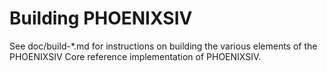 Building PHOENIXSIV
================

See doc/build-*.md for instructions on building the various
elements of the PHOENIXSIV Core reference implementation of PHOENIXSIV.
